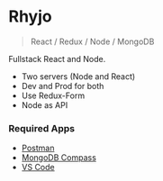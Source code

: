 # Rhyjo

<!-- ![alt text](https://github.com/thisisbrad/Rhyjo/blob/master/rhyjo-logo.svg "Logo") -->

> React / Redux / Node / MongoDB

Fullstack React and Node.

* Two servers (Node and React)
* Dev and Prod for both
* Use Redux-Form
* Node as API

### Required Apps

* [Postman](https://www.getpostman.com/apps)
* [MongoDB Compass](https://www.mongodb.com/download-center?filter=enterprise#compass)
* [VS Code](https://code.visualstudio.com/download)
